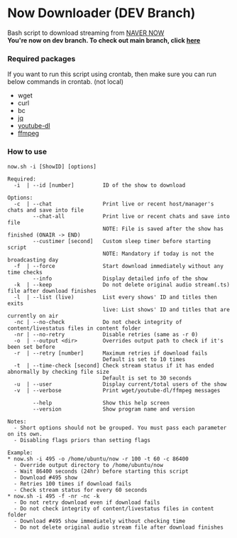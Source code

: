 # Now Downloader (DEV Branch)

Bash script to download streaming from [NAVER NOW](https://now.naver.com)   
**You're now on dev branch. To check out main branch, click [here](https://github.com/TheNoFace/now_downloader/tree/master)**

### Required packages

If you want to run this script using crontab, then make sure you can run below commands in crontab. (not local)

- wget
- curl
- bc
- [jq](https://stedolan.github.io/jq/)
- [youtube-dl](https://youtube-dl.org/)
- [ffmpeg](https://ffmpeg.org/)

### How to use
```
now.sh -i [ShowID] [options]

Required:
  -i  | --id [number]         ID of the show to download

Options:
  -c  | --chat                Print live or recent host/manager's chats and save into file
        --chat-all            Print live or recent chats and save into file
                              NOTE: File is saved after the show has finished (ONAIR -> END)
        --custimer [second]   Custom sleep timer before starting script
                              NOTE: Mandatory if today is not the broadcasting day
  -f  | --force               Start download immediately without any time checks
        --info                Display detailed info of the show
  -k  | --keep                Do not delete original audio stream(.ts) file after download finishes
  -l  | --list (live)         List every shows' ID and titles then exits
                              live: List shows' ID and titles that are currently on air
  -nc | --no-check            Do not check integrity of content/livestatus files in content folder
  -nr | --no-retry            Disable retries (same as -r 0)
  -o  | --output <dir>        Overrides output path to check if it's been set before
  -r  | --retry [number]      Maximum retries if download fails
                              Default is set to 10 times
  -t  | --time-check [second] Check stream status if it has ended abnormally by checking file size
                              Default is set to 30 seconds
  -u  | --user                Display current/total users of the show
  -v  | --verbose             Print wget/youtube-dl/ffmpeg messages

        --help                Show this help screen
        --version             Show program name and version

Notes:
  - Short options should not be grouped. You must pass each parameter on its own.
  - Disabling flags priors than setting flags

Example:
* now.sh -i 495 -o /home/ubuntu/now -r 100 -t 60 -c 86400
  - Override output directory to /home/ubuntu/now
  - Wait 86400 seconds (24hr) before starting this script
  - Download #495 show
  - Retries 100 times if download fails
  - Check stream status for every 60 seconds
* now.sh -i 495 -f -nr -nc -k
  - Do not retry download even if download fails
  - Do not check integrity of content/livestatus files in content folder
  - Download #495 show immediately without checking time
  - Do not delete original audio stream file after download finishes
```
